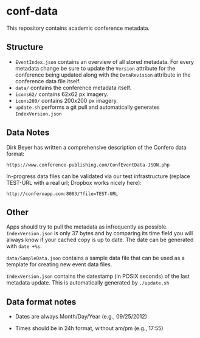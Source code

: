 conf-data
=========

This repository contains academic conference metadata.

Structure
---------

* ``EventIndex.json`` contains an overview of all stored metadata. For every metadata change be sure to update the ``Version`` attribute for the conference being updated along with the ``DataRevision`` attribute in the conference data file itself.
* ``data/`` contains the conference metadata itself.
* ``icons62/`` contains 62x62 px imagery.
* ``icons200/`` contains 200x200 px imagery.
* ``update.sh`` performs a git pull and automatically generates ``IndexVersion.json``


Data Notes
----------

Dirk Beyer has written a comprehensive description of the Confero data format:

``https://www.conference-publishing.com/ConfEventData-JSON.php``

In-progress data files can be validated via our test infrastructure (replace TEST-URL with a real url; Dropbox works nicely here):

``http://conferoapp.com:8083/?file=TEST-URL``

Other
-----

Apps should try to pull the metadata as infrequently as possible. ``IndexVersion.json`` is only 37 bytes and by comparing its time field you will always know if your cached copy is up to date. The date can be generated with ``date +%s``.

``data/SampleData.json`` contains a sample data file that can be used as a template for creating new event data files.

``IndexVersion.json`` contains the datestamp (in POSIX seconds) of the last metadata update. This is automatically generated by ``./update.sh``

Data format notes
------

* Dates are always Month/Day/Year (e.g., 09/25/2012)

* Times should be in 24h format, without am/pm (e.g., 17:55)


